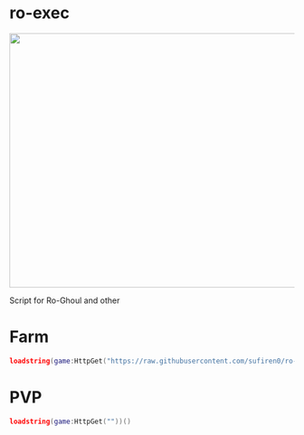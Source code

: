 # ro-exec
<img src="https://i.pinimg.com/originals/fb/af/c5/fbafc5002965589d6c1dbb33fbcb1472.gif" width="700" height="450" />

Script for Ro-Ghoul and other

# Farm
```lua
loadstring(game:HttpGet("https://raw.githubusercontent.com/sufiren0/ro-exec/main/z4gs-modded.lua?token=GHSAT0AAAAAACRS3XNYEMFDIVKF6HHMH4HYZTUEH3Q"))()
```

# PVP
```lua
loadstring(game:HttpGet(""))()
```

